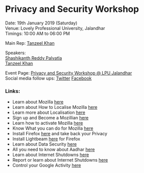 # Privacy and Security Workshop
Date: 19th January 2019 (Saturday)  
Venue: Lovely Professional University, Jalandhar  
Timings: 10:00 AM to 06:00 PM

Main Rep: [Tanzeel Khan](https://mozillians.org/en-US/u/tanzeelkhan/)

Speakers:  
 [Shashikanth Reddy Palvatla](https://mozillians.org/en-US/u/shashikanth171/)  
 [Tanzeel Khan](https://mozillians.org/en-US/u/tanzeelkhan/)

Event Page: [Privacy and Security Workshop @ LPU Jalandhar](https://reps.mozilla.org/e/privacy-and-security-workshop-lpu-jalandhar/)  
Social media follow ups: [Twitter](https://twitter.com/MozPunjab/status/1086085302635048960)
			 [Facebook](https://www.facebook.com/MozillaPunjab/photos/a.574109203064096/580424155765934/?type=3&theater)  

### Links:
- Learn about Mozilla [here](https://www.mozilla.org/en-US/)  
- Learn about How to Localise Mozilla [here](https://pontoon.mozilla.org/)  
- Learn more about Localisation [here](https://wiki.mozilla.org/L10n:Home_Page)  
- Sign up and Become a Mozillian [here](https://mozillians.org/en-US/)  
- Learn how to activate Mozilla [here](https://activate.mozilla.community/)
- Know What you can do for Mozilla [here](https://whatcanidoformozilla.org/#!/progornoprog/uxdesign)  
- Install Firefox [here](https://www.mozilla.org/en-US/firefox/) and take back your Privacy  
- Install Lightbeam [here](https://addons.mozilla.org/en-US/firefox/addon/lightbeam/) for Firefox  
- Learn about Data Security [here](https://slides.com/shashikanth171/digital-security-training-at-amity-gwalior/live#/4/1)  
- All you need to know about Aadhar [here](https://sflc.in/faqs-aadhaar-judgment)  
- Learn about Internet Shutdowns [here](https://www.accessnow.org/keepiton/)
- Report or learn about Internet Shutdowns [here](https://www.internetshutdowns.in/)  
- Control your Google Activity [here](https://myactivity.google.com/myactivity)  

